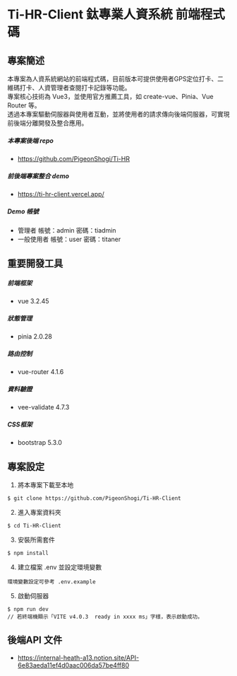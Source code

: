 # Ti-HR-Client 鈦專業人資系統 前端程式碼
## 專案簡述
本專案為人資系統網站的前端程式碼，目前版本可提供使用者GPS定位打卡、二維碼打卡、人資管理者查閱打卡記錄等功能。<br>專案核心技術為 Vue3，並使用官方推薦工具，如 create-vue、Pinia、Vue Router 等。<br>透過本專案驅動伺服器與使用者互動，並將使用者的請求傳向後端伺服器，可實現前後端分離開發及整合應用。
##### 本專案後端 repo
* https://github.com/PigeonShogi/Ti-HR
##### 前後端專案整合 demo
* https://ti-hr-client.vercel.app/
##### Demo 帳號
* 管理者
  帳號：admin
  密碼：tiadmin
* 一般使用者
  帳號：user
  密碼：titaner
## 重要開發工具
##### 前端框架
* vue 3.2.45
##### 狀態管理
* pinia 2.0.28
##### 路由控制
* vue-router 4.1.6
##### 資料驗證
* vee-validate 4.7.3
##### CSS框架
* bootstrap 5.3.0

## 專案設定
1. 將本專案下載至本地
```
$ git clone https://github.com/PigeonShogi/Ti-HR-Client
```
2. 進入專案資料夾
```
$ cd Ti-HR-Client
```
3. 安裝所需套件
```
$ npm install
```
4. 建立檔案 .env 並設定環境變數
```
環境變數設定可參考 .env.example
```
5. 啟動伺服器 
```
$ npm run dev
// 若終端機顯示「VITE v4.0.3  ready in xxxx ms」字樣，表示啟動成功。
```
## 後端API 文件
* https://internal-heath-a13.notion.site/API-6e83aeda11ef4d0aac006da57be4ff80